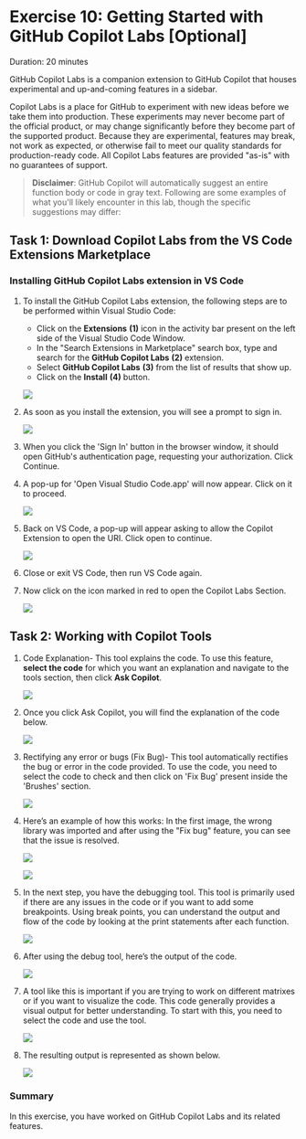 # Exercise 10: Getting Started with GitHub Copilot Labs [Optional]

Duration: 20 minutes

GitHub Copilot Labs is a companion extension to GitHub Copilot that houses experimental and up-and-coming features in a sidebar.

Copilot Labs is a place for GitHub to experiment with new ideas before we take them into production. These experiments may never become part of the official product, or may change significantly before they become part of the supported product. Because they are experimental, features may break, not work as expected, or otherwise fail to meet our quality standards for production-ready code. All Copilot Labs features are provided "as-is" with no guarantees of support.

>**Disclaimer**: GitHub Copilot will automatically suggest an entire function body or code in gray text. Following are some examples of what you'll likely encounter in this lab, though the specific suggestions may differ:

## Task 1: Download Copilot Labs from the VS Code Extensions Marketplace

### Installing GitHub Copilot Labs extension in VS Code

1. To install the GitHub Copilot Labs extension, the following steps are to be performed within Visual Studio Code:
    - Click on the **Extensions** **(1)** icon in the activity bar present on the left side of the Visual Studio Code Window.
    - In the "Search Extensions in Marketplace" search box, type and search for the **GitHub Copilot Labs** **(2)** extension.
    - Select **GitHub Copilot Labs** **(3)** from the list of results that show up.
    - Click on the **Install** **(4)** button.

   ![](../media/copilot-labs-install.png)

1. As soon as you install the extension, you will see a prompt to sign in.

   ![](../media/ex10-github-signin.png)

1. When you click the 'Sign In' button in the browser window, it should open GitHub's authentication page, requesting your authorization. Click Continue.  

1. A pop-up for 'Open Visual Studio Code.app' will now appear. Click on it to proceed.

   ![](../media/ex10-allow.png)

1. Back on VS Code, a pop-up will appear asking to allow the Copilot Extension to open the URI. Click open to continue.

   ![](../media/ex10-open.png)

1. Close or exit VS Code, then run VS Code again.

1. Now click on the icon marked in red to open the Copilot Labs Section.

   ![](../media/ex10-copilot-labs.png)

## Task 2: Working with Copilot Tools

1. Code Explanation- This tool explains the code. To use this feature, **select the code** for which you want an explanation and navigate to the tools section, then click **Ask Copilot**.

   ![](../media/ex10-ask-copilot.png)

1. Once you click Ask Copilot, you will find the explanation of the code below.

   ![](../media/ex10-code-result.png)

1. Rectifying any error or bugs (Fix Bug)- This tool automatically rectifies the bug or error in the code provided. To use the code, you need to select the code to check and then 
   click on 'Fix Bug' present inside the 'Brushes' section.

   ![](../media/ex10-fixbug.png)

1. Here’s an example of how this works: In the first image, the wrong library was imported and after using the "Fix bug" feature, you can see that the issue is resolved.
   
   ![](../media/ex10-debug1.png)

   ![](../media/ex10-debug2.png)

1. In the next step, you have the debugging tool. This tool is primarily used if there are any issues in the code or if you want to add some breakpoints. Using break points, you can understand the output and flow of the code by looking at the print statements after each function.

   ![](../media/ex10-debug.png)

1. After using the debug tool, here’s the output of the code.

   ![](../media/ex10-debug-output.png)

1. A tool like this is important if you are trying to work on different matrixes or if you want to visualize the code. This code generally provides a visual output for better understanding. To start with this, you need to select the code and use the tool.

   ![](../media/ex10-debug3.png)

1. The resulting output is represented as shown below.

   ![](../media/ex10-debug4.png)

### Summary

In this exercise, you have worked on GitHub Copilot Labs and its related features.
   
